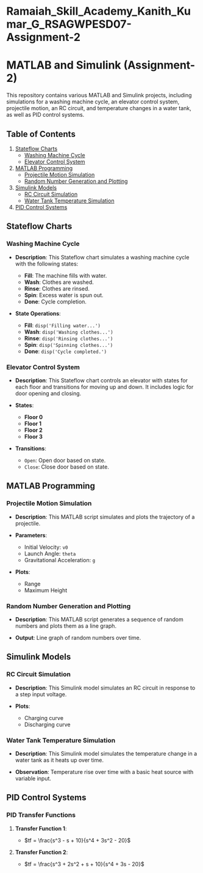 # Ramaiah_Skill_Academy_Kanith_Kumar_G_RSAGWPESD07-Assignment-2


# MATLAB and Simulink (Assignment-2)

This repository contains various MATLAB and Simulink projects, including simulations for a washing machine cycle, an elevator control system, projectile motion, an RC circuit, and temperature changes in a water tank, as well as PID control systems.

## Table of Contents

1. [Stateflow Charts](#stateflow-charts)
   - [Washing Machine Cycle](#washing-machine-cycle)
   - [Elevator Control System](#elevator-control-system)
2. [MATLAB Programming](#matlab-programming)
   - [Projectile Motion Simulation](#projectile-motion-simulation)
   - [Random Number Generation and Plotting](#random-number-generation-and-plotting)
3. [Simulink Models](#simulink-models)
   - [RC Circuit Simulation](#rc-circuit-simulation)
   - [Water Tank Temperature Simulation](#water-tank-temperature-simulation)
4. [PID Control Systems](#pid-control-systems)

## Stateflow Charts

### Washing Machine Cycle
- **Description**: This Stateflow chart simulates a washing machine cycle with the following states:
  - **Fill**: The machine fills with water.
  - **Wash**: Clothes are washed.
  - **Rinse**: Clothes are rinsed.
  - **Spin**: Excess water is spun out.
  - **Done**: Cycle completion.

- **State Operations**: 
  - **Fill**: `disp('Filling water...')`
  - **Wash**: `disp('Washing clothes...')`
  - **Rinse**: `disp('Rinsing clothes...')`
  - **Spin**: `disp('Spinning clothes...')`
  - **Done**: `disp('Cycle completed.')`

### Elevator Control System
- **Description**: This Stateflow chart controls an elevator with states for each floor and transitions for moving up and down. It includes logic for door opening and closing.
  
- **States**:
  - **Floor 0**
  - **Floor 1**
  - **Floor 2**
  - **Floor 3** 

- **Transitions**:
  - `Open`: Open door based on state.
  - `Close`: Close door based on state.
 
## MATLAB Programming

### Projectile Motion Simulation
- **Description**: This MATLAB script simulates and plots the trajectory of a projectile.
  
- **Parameters**:
  - Initial Velocity: `v0`
  - Launch Angle: `theta`
  - Gravitational Acceleration: `g`

- **Plots**: 
  - Range
  - Maximum Height

### Random Number Generation and Plotting
- **Description**: This MATLAB script generates a sequence of random numbers and plots them as a line graph.

- **Output**: Line graph of random numbers over time.

## Simulink Models

### RC Circuit Simulation
- **Description**: This Simulink model simulates an RC circuit in response to a step input voltage.
  
- **Plots**:
  - Charging curve
  - Discharging curve
  
### Water Tank Temperature Simulation
- **Description**: This Simulink model simulates the temperature change in a water tank as it heats up over time.
  
- **Observation**: Temperature rise over time with a basic heat source with variable input.

## PID Control Systems

### PID Transfer Functions
1. **Transfer Function 1**:
   - $tf = \frac{s^3 - s + 10}{s^4 + 3s^2 - 20}$
2. **Transfer Function 2**:
   - $tf = \frac{s^3 + 2s^2 + s + 10}{s^4 + 3s - 20}$



   ```

